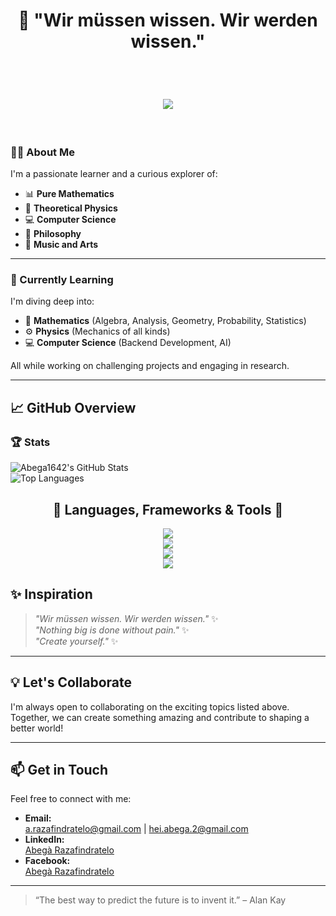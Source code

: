 <h1 align="center">🧠 "Wir müssen wissen. Wir werden wissen."</h1>  

<br/>

<h1 align="center">
	<a href="https://git.io/typing.svg">
		<img src="https://readme-typing-svg.herokuapp.com/?font=Righteous&size=35&center=true&vCenter=true&width=500&height=70&duration=3000&lines=Hi+There!+👋;+I'm+Abega1642!;"/>
	</a>
</h1> 

<br/>

### 🧑‍💻 About Me  
I'm a passionate learner and a curious explorer of:  
- 📊 **Pure Mathematics**  
- 🌌 **Theoretical Physics**  
- 💻 **Computer Science**  
- 📖 **Philosophy**  
- 🎵 **Music and Arts**  

---

### 🌱 Currently Learning  
I'm diving deep into:  
- 🧮 **Mathematics** (Algebra, Analysis, Geometry, Probability, Statistics)  
- ⚙️ **Physics** (Mechanics of all kinds)  
- 💻 **Computer Science** (Backend Development, AI)  

All while working on challenging projects and engaging in research.

---

## 📈 GitHub Overview  

### 🏆 Stats  

![Abega1642's GitHub Stats](https://github-readme-stats.vercel.app/api?username=Abega1642&show_icons=true&theme=radical&hide_title=true)  
![Top Languages](https://github-readme-stats.vercel.app/api/top-langs/?username=Abega1642&layout=compact&theme=radical)  

<h2 align="center">🚀 Languages, Frameworks & Tools 🚀</h2>
<div align="center">
	<a href="https://skillicons.dev">
		<img src="https://skillicons.dev/icons?i=java,python,c,cpp,javascript,typescript,postgresql" />
    <br/>
    		<img src="https://skillicons.dev/icons?i=spring,react,next,html,css,latex" />
    <br/>
		<img src="https://skillicons.dev/icons?i=github,git,nodejs,linux,debian,docker,postman,aws" />
	<br/>
		<img src="https://skillicons.dev/icons?i=clion,idea,pycharm,vscode" />
	</a>
</div>



## ✨ Inspiration  

> *"Wir müssen wissen. Wir werden wissen."* ✨  
> *"Nothing big is done without pain."* ✨  
> *"Create yourself."* ✨  


---

## 💡 Let's Collaborate  
I'm always open to collaborating on the exciting topics listed above.  
Together, we can create something amazing and contribute to shaping a better world!  

---

## 📫 Get in Touch  
Feel free to connect with me:  
- **Email:**  
  [a.razafindratelo@gmail.com](mailto:a.razafindratelo@gmail.com) | [hei.abega.2@gmail.com](mailto:hei.abega.2@gmail.com)  
- **LinkedIn:**  
  [Abegà Razafindratelo](https://www.linkedin.com/in/abegà-razafindratelo)  
- **Facebook:**  
  [Abegà Razafindratelo](https://www.facebook.com/a.razafindratelo/)  

---

> “The best way to predict the future is to invent it.” – Alan Kay  

<!---  
Abega1642/Abega1642 is a ✨ special ✨ repository because its `README.md` (this file) appears on your GitHub profile.  
You can click the Preview link to take a look at your changes.  
--->
